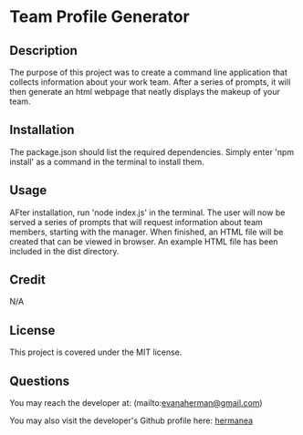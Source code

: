 # Team Profile Generator

## Description

The purpose of this project was to create a command line application that collects information about your work team. After a series of prompts, it will then generate an html webpage that neatly displays the makeup of your team.

## Installation

The package.json should list the required dependencies. Simply enter 'npm install' as a command in the terminal to install them.

## Usage

AFter installation, run 'node index.js' in the terminal. The user will now be served a series of prompts that will request information about team members, starting with the manager. When finished, an HTML file will be created that can be viewed in browser. An example HTML file has been included in the dist directory.

## Credit

N/A

## License

This project is covered under the MIT license.

## Questions

You may reach the developer at: (mailto:evanaherman@gmail.com)

You may also visit the developer's Github profile here: [hermanea](https://github.com/hermanea)